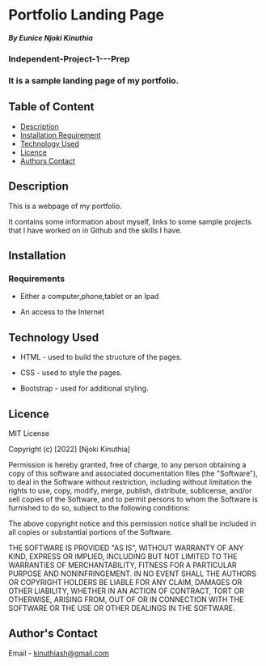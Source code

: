 
# Portfolio Landing Page

##### By Eunice Njoki Kinuthia
### Independent-Project-1---Prep
### It is a sample landing page of my portfolio.


## Table of Content

+ [Description](#description)
+ [Installation Requirement](#Installation)
+ [Technology Used](#technology-used)
+ [Licence](#licence)
+ [Authors Contact](#author's-contact)

## Description
<p>This is a webpage of my portfolio.</p>
<p>It contains some information about myself, links to some sample projects that I have worked on in Github and the skills I have.</p>

## Installation

### Requirements

* Either a computer,phone,tablet or an Ipad

* An access to the Internet

## Technology Used
* HTML -  used to build the structure of the pages.

* CSS -  used to style the pages. 

* Bootstrap -  used for additional styling.

## Licence

MIT License

Copyright (c) [2022] [Njoki Kinuthia]

Permission is hereby granted, free of charge, to any person obtaining a copy
of this software and associated documentation files (the "Software"), to deal
in the Software without restriction, including without limitation the rights
to use, copy, modify, merge, publish, distribute, sublicense, and/or sell
copies of the Software, and to permit persons to whom the Software is
furnished to do so, subject to the following conditions:

The above copyright notice and this permission notice shall be included in all
copies or substantial portions of the Software.

THE SOFTWARE IS PROVIDED "AS IS", WITHOUT WARRANTY OF ANY KIND, EXPRESS OR
IMPLIED, INCLUDING BUT NOT LIMITED TO THE WARRANTIES OF MERCHANTABILITY,
FITNESS FOR A PARTICULAR PURPOSE AND NONINFRINGEMENT. IN NO EVENT SHALL THE
AUTHORS OR COPYRIGHT HOLDERS BE LIABLE FOR ANY CLAIM, DAMAGES OR OTHER
LIABILITY, WHETHER IN AN ACTION OF CONTRACT, TORT OR OTHERWISE, ARISING FROM,
OUT OF OR IN CONNECTION WITH THE SOFTWARE OR THE USE OR OTHER DEALINGS IN THE
SOFTWARE.


## Author's Contact

Email - kinuthiash@gmail.com



